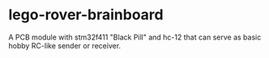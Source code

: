 # lego-rover-brainboard
A PCB module with stm32f411 "Black Pill" and hc-12 that can serve as basic hobby RC-like sender or receiver.
